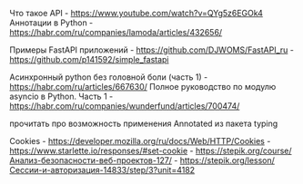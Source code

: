 Что такое API       - https://www.youtube.com/watch?v=QYg5z6EGOk4
Аннотации в Python  - https://habr.com/ru/companies/lamoda/articles/432656/

Примеры FastAPI приложений  - https://github.com/DJWOMS/FastAPI_ru
                            - https://github.com/p141592/simple_fastapi

Асинхронный python без головной боли (часть 1)          - https://habr.com/ru/articles/667630/
Полное руководство по модулю asyncio в Python. Часть 1  - https://habr.com/ru/companies/wunderfund/articles/700474/

прочитать про возможность применения Annotated из пакета typing

Cookies - https://developer.mozilla.org/ru/docs/Web/HTTP/Cookies
        - https://www.starlette.io/responses/#set-cookie
        - https://stepik.org/course/Анализ-безопасности-веб-проектов-127/
        - https://stepik.org/lesson/Сессии-и-авторизация-14833/step/3?unit=4182